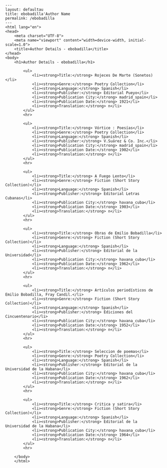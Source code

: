 
    ---
    layout: defaultau
    title: ebobadilla'Author Name 
    permalink: /ebobadilla
    ---
    <html lang="en">
    <head>
        <meta charset="UTF-8">
        <meta name="viewport" content="width=device-width, initial-scale=1.0">
        <title>Author Details - ebobadilla</title>
    </head>
    <body>
        <h1>Author Details - ebobadilla</h1>
        
            <ul>
                <li><strong>Title:</strong> Rojeces De Marte (Sonetos)</li>
                <li><strong>Genre:</strong> Poetry Collection</li>
                <li><strong>Language:</strong> Spanish</li>
                <li><strong>Publisher:</strong> Editorial Pueyo</li>
                <li><strong>Publication City:</strong> madrid_spain</li>
                <li><strong>Publication Date:</strong> 1921</li>
                <li><strong>Translation:</strong> n</li>
            </ul>
            <hr>
            
            <ul>
                <li><strong>Title:</strong> Vórtice : Poesías</li>
                <li><strong>Genre:</strong> Poetry Collection</li>
                <li><strong>Language:</strong> Spanish</li>
                <li><strong>Publisher:</strong> V.Suárez & Co. Inc.</li>
                <li><strong>Publication City:</strong> madrid_spain</li>
                <li><strong>Publication Date:</strong> 1902</li>
                <li><strong>Translation:</strong> n</li>
            </ul>
            <hr>
            
            <ul>
                <li><strong>Title:</strong> A Fuego Lento</li>
                <li><strong>Genre:</strong> Fiction (Short Story Collection)</li>
                <li><strong>Language:</strong> Spanish</li>
                <li><strong>Publisher:</strong> Editorial Letras Cubanas</li>
                <li><strong>Publication City:</strong> havana_cuba</li>
                <li><strong>Publication Date:</strong> 1903</li>
                <li><strong>Translation:</strong> n</li>
            </ul>
            <hr>
            
            <ul>
                <li><strong>Title:</strong> Obras de Emilio Bobadilla</li>
                <li><strong>Genre:</strong> Fiction (Short Story Collection)</li>
                <li><strong>Language:</strong> Spanish</li>
                <li><strong>Publisher:</strong> Editorial de la Universidad</li>
                <li><strong>Publication City:</strong> havana_cuba</li>
                <li><strong>Publication Date:</strong> 1962</li>
                <li><strong>Translation:</strong> n</li>
            </ul>
            <hr>
            
            <ul>
                <li><strong>Title:</strong> Artículos periodísticos de Emilio Bobadilla, Fray Candil.</li>
                <li><strong>Genre:</strong> Fiction (Short Story Collection)</li>
                <li><strong>Language:</strong> Spanish</li>
                <li><strong>Publisher:</strong> Ediciones del Cincuentenario</li>
                <li><strong>Publication City:</strong> havana_cuba</li>
                <li><strong>Publication Date:</strong> 1952</li>
                <li><strong>Translation:</strong> n</li>
            </ul>
            <hr>
            
            <ul>
                <li><strong>Title:</strong> Seleccion de poemas</li>
                <li><strong>Genre:</strong> Poetry Collection</li>
                <li><strong>Language:</strong> Spanish</li>
                <li><strong>Publisher:</strong> Editorial de la Universidad de la Habana</li>
                <li><strong>Publication City:</strong> havana_cuba</li>
                <li><strong>Publication Date:</strong> 1962</li>
                <li><strong>Translation:</strong> n</li>
            </ul>
            <hr>
            
            <ul>
                <li><strong>Title:</strong> Critica y satira</li>
                <li><strong>Genre:</strong> Fiction (Short Story Collection)</li>
                <li><strong>Language:</strong> Spanish</li>
                <li><strong>Publisher:</strong> Editorial de la Universidad de la Habana</li>
                <li><strong>Publication City:</strong> havana_cuba</li>
                <li><strong>Publication Date:</strong> 1964</li>
                <li><strong>Translation:</strong> n</li>
            </ul>
            <hr>
            
        </body>
        </html>
        